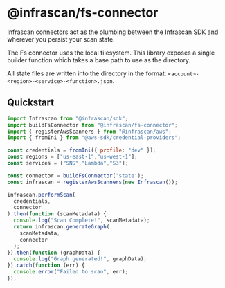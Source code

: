 # @infrascan/fs-connector

Infrascan connectors act as the plumbing between the Infrascan SDK and wherever you persist your scan state.

The Fs connector uses the local filesystem. This library exposes a single builder function which takes a base path to use as the directory. 

All state files are written into the directory in the format: `<account>-<region>-<service>-<function>.json`.

## Quickstart

```js
import Infrascan from "@infrascan/sdk";
import buildFsConnector from "@infrascan/fs-connector";
import { registerAwsScanners } from "@infrascan/aws";
import { fromIni } from "@aws-sdk/credential-providers";

const credentials = fromIni({ profile: "dev" });
const regions = ["us-east-1","us-west-1"];
const services = ["SNS","Lambda","S3"];

const connector = buildFsConnector('state');
const infrascan = registerAwsScanners(new Infrascan());

infrascan.performScan(
  credentials,
  connector
).then(function (scanMetadata) {
  console.log("Scan Complete!", scanMetadata);
  return infrascan.generateGraph(
    scanMetadata,
    connector
  );
}).then(function (graphData) {
  console.log("Graph generated!", graphData);
}).catch(function (err) {
  console.error("Failed to scan", err);
});
```